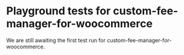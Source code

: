# Playground tests for custom-fee-manager-for-woocommerce
We are still awaiting the first test run for custom-fee-manager-for-woocommerce.
